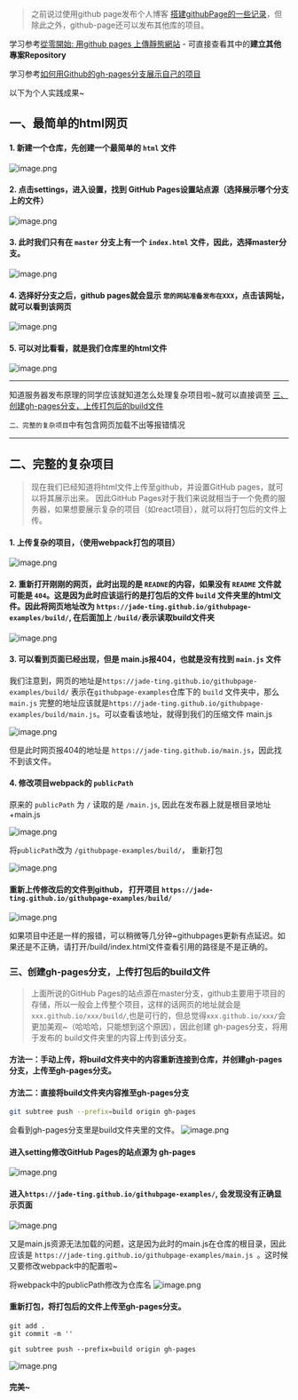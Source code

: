 > 之前说过使用github page发布个人博客 [搭建githubPage的一些记录](https://jade-ting.github.io/2020/01/02/%E6%90%AD%E5%BB%BAgithubPages.html)，但除此之外，github-page还可以发布其他库的项目。

学习参考[從零開始: 用github pages 上傳靜態網站](https://medium.com/%E9%80%B2%E6%93%8A%E7%9A%84-git-git-git/%E5%BE%9E%E9%9B%B6%E9%96%8B%E5%A7%8B-%E7%94%A8github-pages-%E4%B8%8A%E5%82%B3%E9%9D%9C%E6%85%8B%E7%B6%B2%E7%AB%99-fa2ae83e6276) - 可直接查看其中的**建立其他專案Repository**

学习参考[如何用Github的gh-pages分支展示自己的项目](https://www.cnblogs.com/MuYunyun/p/6082359.html)


以下为个人实践成果~

## 一、最简单的html网页

#### 1. 新建一个仓库，先创建一个最简单的 `html` 文件

![image.png](https://i.loli.net/2020/06/12/HRO9LKMXQEB1Tap.png)

#### 2. 点击settings，进入设置，找到 GitHub Pages设置站点源（选择展示哪个分支上的文件）

![image.png](https://i.loli.net/2020/06/12/Tv6MIZg42dSYJ5U.png)

#### 3. 此时我们只有在 `master` 分支上有一个 `index.html` 文件，因此，选择master分支。

![image.png](https://i.loli.net/2020/06/12/oaukIreDbKFmwQl.png)

#### 4. 选择好分支之后，github pages就会显示 `您的网站准备发布在XXX`，点击该网址，就可以看到该网页

![image.png](https://i.loli.net/2020/06/12/k6wazxCTeLsFqOP.png)

#### 5. 可以对比看看，就是我们仓库里的html文件

![image.png](https://i.loli.net/2020/06/12/cmBP37Y6g8xKLAo.png)

---


知道服务器发布原理的同学应该就知道怎么处理复杂项目啦~就可以直接调至 [三、创建gh-pages分支，上传打包后的build文件](#三、创建gh-pages分支，上传打包后的build文件)

`二、完整的复杂项目`中有包含网页加载不出等报错情况


---

## 二、完整的复杂项目
> 现在我们已经知道将html文件上传至github，并设置GitHub pages，就可以将其展示出来。
> 因此GitHub Pages对于我们来说就相当于一个免费的服务器，如果想要展示复杂的项目（如react项目），就可以将打包后的文件上传。

#### 1. 上传复杂的项目，（使用webpack打包的项目）

![image.png](https://i.loli.net/2020/06/12/vt4S81KClu2nkda.png)

#### 2. 重新打开刚刚的网页，此时出现的是 `READNE`的内容，如果没有 `README` 文件就可能是 `404`。这是因为此时应该运行的是打包后的文件 `build` 文件夹里的html文件。因此将网页地址改为 `https://jade-ting.github.io/githubpage-examples/build/`, 在后面加上 `/build/`表示读取build文件夹

![image.png](https://i.loli.net/2020/06/12/3w8o5Ba6t29RlCT.png)


#### 3. 可以看到页面已经出现，但是 main.js报404，也就是没有找到 `main.js` 文件

我们注意到，网页的地址是`https://jade-ting.github.io/githubpage-examples/build/` 表示在`githubpage-examples`仓库下的 `build` 文件夹中，那么 `main.js` 完整的地址应该就是`https://jade-ting.github.io/githubpage-examples/build/main.js`。可以查看该地址，就得到我们的压缩文件 main.js

![image.png](https://i.loli.net/2020/06/12/lgUIebNYFhk6pzJ.png)

但是此时网页报404的地址是 `https://jade-ting.github.io/main.js`，因此找不到该文件。


#### 4. 修改项目webpack的 `publicPath`

原来的 `publicPath` 为 `/` 读取的是 `/main.js`, 因此在发布器上就是根目录地址+main.js

![image.png](https://i.loli.net/2020/06/12/TCUPWrbOSNfkw7V.png)

将`publicPath`改为 `/githubpage-examples/build/`， 重新打包

![image.png](https://i.loli.net/2020/06/12/vVfh9Ct5NqK8ygo.png)

#### 重新上传修改后的文件到github， 打开项目 `https://jade-ting.github.io/githubpage-examples/build/`

![image.png](https://i.loli.net/2020/06/12/84P96ANJ5Z7npKx.png)


如果项目中还是一样的报错，可以稍微等几分钟~githubpages更新有点延迟。如果还是不正确，请打开/build/index.html文件查看引用的路径是不是正确的。

<span id="三、创建gh-pages分支，上传打包后的build文件">

### 三、创建gh-pages分支，上传打包后的build文件

> 上面所说的GitHub Pages的站点源在master分支，github主要用于项目的存储，所以一般会上传整个项目，这样的话网页的地址就会是 `xxx.github.io/xxx/build/`,也是可行的，但总觉得`xxx.github.io/xxx/`会更加美观~（哈哈哈，只能想到这个原因），因此创建 gh-pages分支，将用于发布的 build文件夹里的内容上传到该分支。

#### 方法一：手动上传，将build文件夹中的内容重新连接到仓库，并创建gh-pages分支，上传至gh-pages分支。

#### 方法二：直接将build文件夹内容推至gh-pages分支

```bash
git subtree push --prefix=build origin gh-pages
```

会看到gh-pages分支里是build文件夹里的文件。
![image.png](https://i.loli.net/2020/06/12/KXEgQePr7bS4pO5.png)

#### 进入setting修改GitHub Pages的站点源为 gh-pages

![image.png](https://i.loli.net/2020/06/12/kejwdl4JHtEqFMG.png)

#### 进入`https://jade-ting.github.io/githubpage-examples/`, 会发现没有正确显示页面

![image.png](https://i.loli.net/2020/06/12/rnwZYXdloeSMmWJ.png)

又是main.js资源无法加载的问题，这是因为此时的main.js在仓库的根目录，因此应该是 `https://jade-ting.github.io/githubpage-examples/main.js `。这时候又要修改webpack中的配置啦~

将webpack中的publicPath修改为仓库名
![image.png](https://i.loli.net/2020/06/12/9AXphmgsadWO8uD.png)

#### 重新打包，将打包后的文件上传至gh-pages分支。

```
git add .
git commit -m ''

git subtree push --prefix=build origin gh-pages
```

![image.png](https://i.loli.net/2020/06/12/37SgNQXM1eTd6rB.png)


#### 完美~
